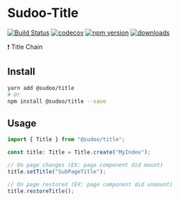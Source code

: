 # Sudoo-Title

[![Build Status](https://travis-ci.com/SudoDotDog/Sudoo-Title.svg?branch=master)](https://travis-ci.com/SudoDotDog/Sudoo-Title)
[![codecov](https://codecov.io/gh/SudoDotDog/Sudoo-Title/branch/master/graph/badge.svg)](https://codecov.io/gh/SudoDotDog/Sudoo-Title)
[![npm version](https://badge.fury.io/js/%40sudoo%2Ftitle.svg)](https://www.npmjs.com/package/@sudoo/title)
[![downloads](https://img.shields.io/npm/dm/@sudoo/title.svg)](https://www.npmjs.com/package/@sudoo/title)

:exclamation: Title Chain

## Install

```sh
yarn add @sudoo/title
# Or
npm install @sudoo/title --save
```

## Usage

```ts
import { Title } from "@sudoo/title";

const title: Title = Title.create("MyIndex");

// On page changes (EX: page component did mount)
title.setTitle("SubPageTitle");

// On page restored (EX: page component did unmount)
title.restoreTitle();
```
